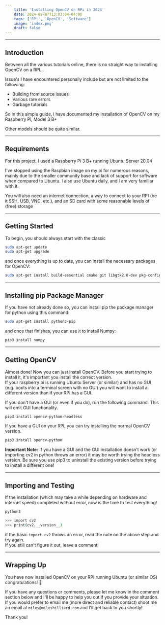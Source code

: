 ```yaml
---
    title: 'Installing OpenCV on RPi in 2024'
    date: 2024-09-07T13:03:04-04:00
    tags: ['RPi', 'OpenCV', 'Software']
    image: 'index.png'
    draft: false
---
```


---

## Introduction
Between all the various tutorials online, there is no straight way to installing OpenCV on a RPI...  

Issue's I have encountered personally include but are not limited to the following:

- Building from source issues
- Various rare errors
- Garbage tutorials

So in this simple guide, I have documented my installation of OpenCV on my Raspberry Pi, Model 3 B+  

Other models should be quite similar.

---

## Requirements
For this project, I used a Raspberry Pi 3 B+ running Ubuntu Server 20.04  

I've stopped using the Raspbian image on my pi for numerous reasons, mainly due to the smaller community base and lack of support for software when compared to Ubuntu. I also use Ubuntu daily, and I am very familiar with it.  

You will also need an internet connection, a way to connect to your RPI (be it SSH, USB, VNC, etc.), and an SD card with some reasonable levels of (free) storage  

---

## Getting Started
To begin, you should always start with the classic
```bash
sudo apt-get update
sudo apt-get upgrade
```  

and once everything is up to date, you can install the necessary packages for OpenCV:
```bash
sudo apt-get install build-essential cmake git libgtk2.0-dev pkg-config libavcodec-dev libavformat-dev libswscale-dev python3-dev
```

----

## Installing pip Package Manager
If you have not already done so, you can install pip the package manager for python using this command:
```bash
sudo apt-get install python3-pip
```

and once that finishes, you can use it to install Numpy:
```bash
pip3 install numpy
```

---

## Getting OpenCV
Almost done! Now you can just install OpenCV. Before you start trying to install it, it's important you install the correct version.  
If your raspberry pi is running Ubuntu Server (or similar) and has no GUI (e.g. boots into a terminal screen with no GUI) you will want to install a different version than if your RPI has a GUI.  

If you don't have a GUI (or even if you do), run the following command. This will omit GUI functionality.
```bash
pip3 install opencv-python-headless
```  

If you have a GUI on your RPI, you can try installing the normal OpenCV version.
```bash
pip3 install opencv-python
```  

**Important Note:** If you have a GUI and the GUI installation doesn't work (or importing cv2 in python throws an error) it may be worth trying the headless version. Be sure you use pip3 to uninstall the existing version before trying to install a different one!  

--- 

## Importing and Testing
If the installation (which may take a while depending on hardware and internet speed) completed without error, now is the time to test everything!

```bash
python3
```
```bash
>>> import cv2
>>> print(cv2.__version__)
```

if the basic `import cv2` throws an error, read the note on the above step and try again.  
If you still can't figure it out, leave a comment!

---

## Wrapping Up
You have now installed OpenCV on your RPI running Ubuntu (or similar OS) congratulations! 🎉

If you have any questions or comments, please let me know in the comment section below and I'll be happy to help you out if you provide your situation. If you would prefer to email me (more direct and reliable contact) shoot me an email at `miles@mileshilliard.com` and I'll get back to you shortly!  

Thank you!